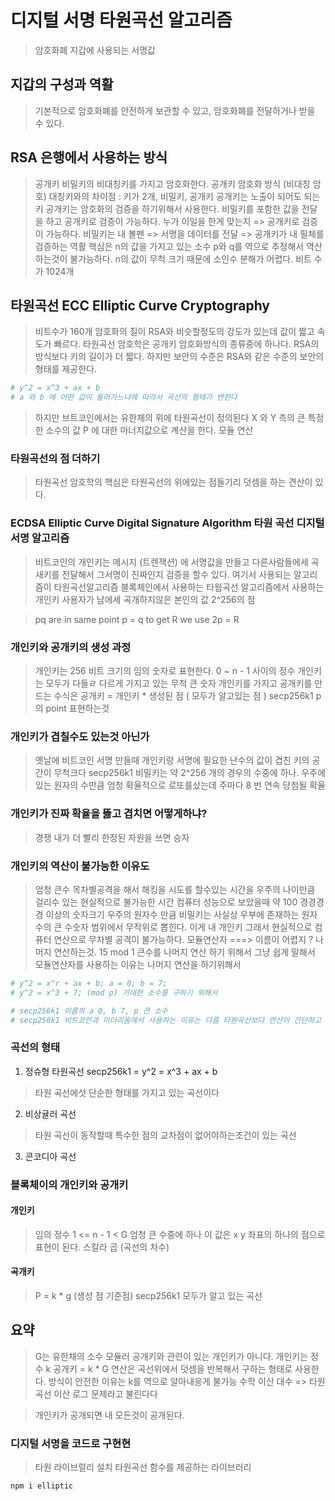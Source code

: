# 디지털 서명 타원곡선 알고리즘
> 암호화폐 지갑에 사용되는 서명값

## 지갑의 구성과 역활
> 기본적으로 암호화폐를 안전하게 보관할 수 있고, 암호화폐를 전달하거나 받을 수 있다.

## RSA 은행에서 사용하는 방식
> 공개키 비밀키의 비대칭키를 가지고 암호화한다.
> 공개키 암호화 방식 (비대칭 암호)
> 대칭키와의 차이점 : 키가 2개, 비밀키, 공개키 
> 공개키는 노출이 되어도 되는 키
> 공개키는 암호화의 검증을 하기위해서 사용한다. 비밀키를 포함한 값을 전달을 하고 공개키로 검증이 가능하다.
> 누가 이일을 한게 맞는지 => 공개키로 검증이 가능하다.
> 비밀키는 내 볼펜 => 서명을 데이터를 전달 => 공개키가 내 필체를 검증하는 역활
> 핵심은 n의 값을 가지고 있는 소수 p와 q를 역으로 추정해서 역산하는것이 불가능하다.
> n의 값이 무척 크기 때문에 소인수 분해가 어렵다.
> 비트 수가 1024개

## 타원곡선 ECC Elliptic Curve Cryptography
> 비트수가 160개
> 암호화의 질이 RSA와 비슷할정도의 강도가 있는데
> 값이 짧고 속도가 빠르다.
> 타원곡선 암호학은 공개키 암호화방식의 종류중에 하나다.
> RSA의 방식보다 키의 길이가 더 짧다. 하지만 보안의 수준은 RSA와 같은 수준의 보안의 형태를 제공한다.

```sh
# y^2 = x^3 + ax + b
# a 와 b 에 어떤 값이 들어가느냐에 따라서 곡선의 형태가 변한다

```

> 하지만 브트코인에서는 유한체의 위에 타원곡선이 정의된다
> X 와 Y 측의 큰 특정한 소수의 값 P 에 대한 마너지값으로 계산을 한다.
> 모듈 연산

### 타원곡선의 점 더하기
> 타원곡선 암호학의 핵심은 타원곡선의 위에있는 점들기리 덧셈을 하는 견산이 있다.


### ECDSA Elliptic Curve Digital Signature Algorithm 타원 곡선 디지털 서명 알고리즘
> 비트코인의 개인키는 메시지 (트렌잭션) 에 서명값을 만들고 다른사람들에세 곡새키를 전달해서 그서명이 진짜인지 검증을 할수 있다. 여기서 사용되는 알고리즘이 타원곡선알고리즘
> 블록체인에서 사용하는 타웜곡선 알고리즘에서 사용하는 개인키
> 사용자가 남에세 곡개하지않은 본인의 값 2^256의 점

> pq are in same point p = q to get R we use 2p = R


### 개인키와 공개키의 생성 과정
> 개인키는 256 비트 크기의 임의 숫자로 표현한다. 0 ~ n - 1 사이의 정수
> 개인키는 모두가 다들ㄹ 다르게 가지고 있는 무척 큰 숫자
> 개인키를 가지고 공개키를 만드는 수식은 공개키 = 개인키 * 생성된 점 ( 모두가 알고있는 점 )  secp256k1  p 의 point 표현하는것

### 개인키가 겹칠수도 있는것 아닌가
> 옛날에 비트코인 서명 만들때 개인키랑 서명에 필요한 난수의 값이 겹친
> 키의 공간이 무척크다
> secp256k1  비밀키는 약 2^256 개의 경우의 수중에 하나.
> 우주에 있는 원자의 수만큼 엄청 확율적으로 로또를샀는데 주마다 8 번 연속 당첨될 확율

### 개인키가 진짜 확율을 뜷고 겹치면 어떻게하냐?
> 경쟁 내가 더 빨리 한정된 자원을 쓰면 승자

### 개인키의 역산이 불가능한 이유도 
> 엄청 큰수 목차별공격을 해서 해킹을 시도를 할수있는 시간을 우주의 나이만큼 걸리수 있는 현실적으로 불가능한
시간 컴퓨터 성능으로 보았을때
> 약 100 경경경경 이상의 숫자크기 
> 우주의 원자수 만큼
> 비밀키는 사실상 우부에 존재하는 원자수의 큰 수숫자 범위에서 무작위로 뽑힌다. 이게 내 개인키
> 그래서 현실적으로 컴퓨터 연산으로 무차별 공격이 불가능하다.
> 모듈연산자 ===> 이름이 어렵지 ? 나머지 연산하는것. 15 mod 1 큰수를 나머지 연산 하기 위해서 그냥 쉽게 말해서 모듈연산자를 사용하는 이유는 나머지 연산을 하기위해서

```sh
# y^2 = x^r + ax + b; a = 0; b = 7;
# y^2 = x^3 + 7; (mod p) 거대한 소수를 구하기 위해서

# secp256k1 이름의 a 0, b 7, p 큰 소수
# secp256k1 비트코인과 이더리움에서 사용하는 이유는 다름 타원곡선보다 연산이 간단하고 속도가 빠르기 때문에 사용하게 되었다

```

### 곡선의 형태 
1. 정슈형 타원곡선 secp256k1 = y^2 = x^3 + ax + b
> 타원 곡선에섯 단순한 형태를 가지고 있는 곡선이다

2. 비상귤러 곡선
> 타원 곡선이 동작할때 특수한 점의 교차점이 없어야하는조건이 있는 곡선

3. 콘코디아 곡선 

### 블록체이의 개인키와 공개키

#### 개인키
> 임의 정수 1 <= n - 1 < G  엄청 큰 수중에 하나 이 값은 x y 좌표의 하나의 점으로 표현이 된다. 스칼라 곱 (곡선의 차수)

#### 곡개키 
> P = k * g (생성 점 기준점) secp256k1 모두가 알고 있는 곡선

## 요약 
> G는 유한채의 소수 모듈러 공개키와 관련이 있는 개인키가 아니다.
> 개인키는 정수 k 
> 공개키 = k * G 연산은 곡선위에서 덧셈을 반복해서 구하는 형태로 사용한다.
> 방식이 안전한 이유는 k를 역으로 알아내응게 불가능 
> 수학 이산 대수 => 타원 곡선 이산 로그 문제라고 불린다다

> 개인키가 공개되면 내 모든것이 공개된다.

### 디지털 서명을 코드로 구현현
> 타원 라이브럴리 설치
> 타원곡선 함수를 제공하는 라이브러리


```sh
npm i elliptic
